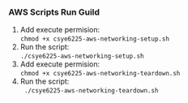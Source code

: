 ### AWS Scripts Run Guild

1. Add execute permision:    
`chmod +x csye6225-aws-networking-setup.sh`
2. Run the script:    
`./csye6225-aws-networking-setup.sh`
3. Add execute permision:    
`chmod +x csye6225-aws-networking-teardown.sh`
4. Run the script:    
` ./csye6225-aws-networking-teardown.sh`

